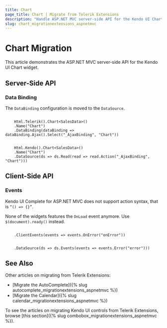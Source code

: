 ```yaml
---
title: Chart
page_title: Chart | Migrate from Telerik Extensions
description: "Handle ASP.NET MVC server-side API for the Kendo UI Chart widget."
slug: chart_migrationextensions_aspnetmvc
---
```


# Chart Migration

This article demonstrates the ASP.NET MVC server-side API for the Kendo UI Chart widget.

## Server-Side API

### Data Binding

The `DataBinding` configuration is moved to the `DataSource`.

```tab-Previous

    Html.Telerik().Chart<SalesData>()
    .Name("Chart")
    .DataBinding(dataBinding => dataBinding.Ajax().Select("_AjaxBinding", "Chart"))
```
```tab-Current

    Html.Kendo().Chart<SalesData>()
    .Name("Chart")
    .DataSource(ds => ds.Read(read => read.Action("_AjaxBinding", "Chart")))
```

## Client-Side API

### Events

Kendo UI Complete for ASP.NET MVC does not support action syntax, that is `“() => {}”`.

None of the widgets features the `OnLoad` event anymore. Use `$(document).ready()` instead.

```tab-Previous

    .ClientEvents(events => events.OnError("onError"))
```
```tab-Current

    .DataSource(ds => ds.Events(events => events.Error("error")))
```

## See Also

Other articles on migrating from Telerik Extensions:

* [Migrate the AutoComplete]({% slug autocomplete_migrationextensions_aspnetmvc %})
* [Migrate the Calendar]({% slug calendar_migrationextensions_aspnetmvc %})

To see the articles on migrating Kendo UI controls from Telerik Extensions, browse [this section]({% slug combobox_migrationextensions_aspnetmvc %}).
